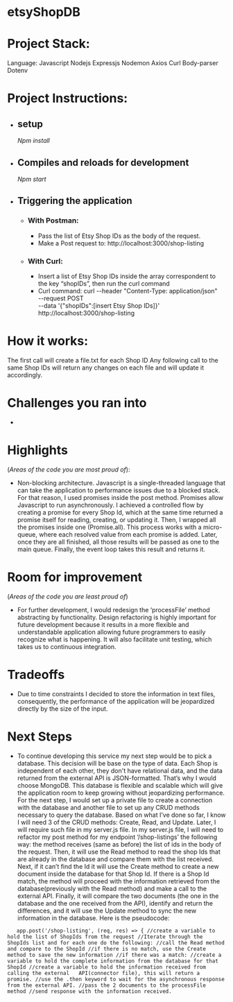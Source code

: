 # etsyShopDB

# Project Stack:
Language: Javascript
Nodejs 
Expressjs
Nodemon
Axios
Curl
Body-parser
Dotenv

# Project Instructions:

* ## setup
  _Npm install_

* ## Compiles and reloads for development
  _Npm start_

* ## Triggering the application
    * ### With Postman:
        * Pass the list of Etsy Shop IDs as the body of the request.
        * Make a Post request to: http://localhost:3000/shop-listing
    * ### With Curl:
        * Insert a list of Etsy Shop IDs inside the array correspondent to the key “shopIDs”, then run the curl command
        * Curl command:
            curl --header "Content-Type: application/json" \
            --request POST \
            --data '{"shopIDs":[insert Etsy Shop IDs]}' \
            http://localhost:3000/shop-listing


# How it works:
The first call will create a file.txt for each Shop ID
Any following call to the same Shop IDs will return any changes on each file and will update it accordingly.


# Challenges you ran into
- 


# Highlights 
(_Areas of the code you are most proud of_):
- Non-blocking architecture. Javascript is a single-threaded language that can take the application to performance issues due to a blocked stack.  For that reason, I used promises inside the post method. Promises allow Javascript to run asynchronously. I achieved a controlled flow by creating a promise for every Shop Id, which at the same time returned a promise itself for reading, creating, or updating it. Then, I wrapped all the promises inside one (Promise.all). This process works with a micro-queue, where each resolved value from each promise is added. Later, once they are all finished, all those results will be passed as one to the main queue. Finally, the event loop takes this result and returns it.


# Room for improvement 
(_Areas of the code you are least proud of_)
- For further development, I would redesign the ‘processFile’ method abstracting by functionality. Design refactoring is highly important for future development because it results in a more flexible and understandable application allowing future programmers to easily recognize what is happening. It will also facilitate unit testing, which takes us to continuous integration.


# Tradeoffs
- Due to time constraints I decided to store the information in text files, consequently, the performance of the application will be jeopardized directly by the size of the input.


# Next Steps
- To continue developing this service my next step would be to pick a database. This decision will be base on the type of data. Each Shop is independent of each other, they don't have relational data, and the data returned from the external API is JSON-formatted. That’s why I would choose MongoDB. This database is flexible and scalable which will give the application room to keep growing without jeopardizing performance.
For the next step, I would set up a private file to create a connection with the database and another file to set up any CRUD methods necessary to query the database. Based on what I’ve done so far, I know I will need 3 of the CRUD methods: Create, Read, and Update. Later, I will require such file in my server.js file. In my server.js file, I will need to refactor my post method for my endpoint ‘/shop-listings’ the following way: the method receives (same as before) the list of ids in the body of the request. Then, it will use the Read method to read the shop Ids that are already in the database and compare them with the list received. Next, if it can’t find the Id it will use the Create method to create a new document inside the database for that Shop Id. If there is a Shop Id match, the method will proceed with the information retrieved from the database(previously with the Read method) and make a call to the external API. Finally, it will compare the two documents (the one in the database and the one received from the API), identify and return the differences, and it will use the Update method to sync the new information in the database. Here is the pseudocode:

`    app.post('/shop-listing', (req, res) => {
  //create a variable to hold the list of ShopIds from the request
  //Iterate through the ShopIds list and for each one do the following:
    //call the Read method and compare to the ShopId
      //if there is no match, use the Create method to save the new information
      //if there was a match:
        //create a variable to hold the complete information from the database for that ShopId
   //create a variable to hold the information received from calling the external 	API(connector file), this will return a promise.
         //use the .then keyword to wait for the asynchronous response from the external API.
	//pass the 2 documents to the processFile method
	//send response with the information received.
`


